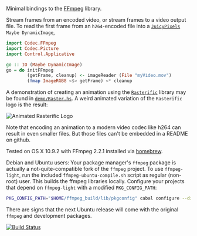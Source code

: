 Minimal bindings to the [FFmpeg](http://www.ffmpeg.org) library.

Stream frames from an encoded video, or stream frames to a video output file. To read the first frame from an `h264`-encoded file into a [`JuicyPixels`](http://hackage.haskell.org/package/JuicyPixels) `Maybe DynamicImage`,

```haskell
import Codec.FFmpeg
import Codec.Picture
import Control.Applicative

go :: IO (Maybe DynamicImage)
go = do initFFmpeg
        (getFrame, cleanup) <- imageReader (File "myVideo.mov")
        (fmap ImageRGB8 <$> getFrame) <* cleanup
```

A demonstration of creating an animation using the
[`Rasterific`](http://hackage.haskell.org/package/Rasterific) library
may be found in
[`demo/Raster.hs`](https://github.com/acowley/ffmpeg-light/blob/master/demo/Raster.hs). A
weird animated variation of the `Rasterific` logo is the result:

![Animated Rasterific Logo](https://github.com/acowley/ffmpeg-light/raw/master/demo/logoTiny.gif)

Note that encoding an animation to a modern video codec like h264 can
result in even smaller files. But those files can't be embedded in a
README on github.

Tested on OS X 10.9.2 with FFmpeg 2.2.1 installed via [homebrew](http://brew.sh).

Debian and Ubuntu users: Your package manager's `ffmpeg` package is actually a not-quite-compatible fork of the `ffmpeg` project. To use `ffmpeg-light`, run the included `ffmpeg-ubuntu-compile.sh` script as regular (non-root) user. This builds the ffmpeg libraries locally. Configure your projects that depend on `ffmpeg-light` with a modified `PKG_CONFIG_PATH`:

```bash
PKG_CONFIG_PATH="$HOME/ffmpeg_build/lib/pkgconfig" cabal configure --disable-shared my-project
```

There are signs that the next Ubuntu release will come with the original `ffmpeg` and development packages.

[![Build Status](https://travis-ci.org/acowley/ffmpeg-light.png)](https://travis-ci.org/acowley/ffmpeg-light)
